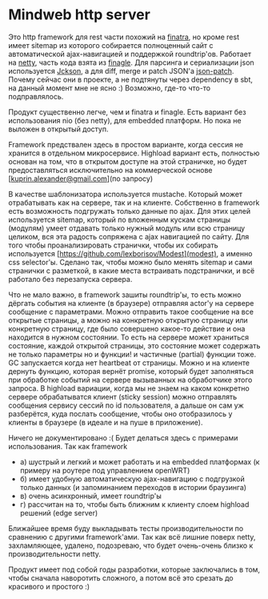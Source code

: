 # Mindweb http server

Это http framework для rest части похожий на [finatra](https://github.com/twitter/finatra), но кроме rest имеет sitemap из которого собирается полноценный сайт с автоматической ajax-навигацией и поддержкой roundtrip'ов. Работает на [netty](https://github.com/netty/netty), часть кода взята из [finagle](https://github.com/twitter/finagle). Для парсинга и сериализации json используется [Jckson](https://github.com/FasterXML/jackson), а для diff, merge и patch JSON'а [json-patch](https://github.com/java-json-tools/json-patch). Почему сейчас они в проекте, а не подтянуты через dependency в sbt, на данный момент мне не ясно :) Возможно, где-то что-то подправлялось.

Продукт существенно легче, чем и finatra и finagle. Есть вариант без использования nio (без netty), для embedded платформ. Но пока не выложен в открытый доступ.

Framework предствален здесь в простом варианте, когда сессия не хранится в отдельном микросервисе. Highload вариант есть, полностью основан на том, что в открытом доступе на этой страничке, но будет предоставляться исключительно на коммерческой основе [kuprin.alexander@gmail.com](по запросу)

В качестве шаблонизатора используется mustache. Который может отрабатывать как на сервере, так и на клиенте. Собственно в framework есть возможность подгружать только данные по ajax.
Для этих целей используется sitemap, который по вложенным кускам страницы (модулям) умеет отдавать только нужный модуль или всю страницу целиком, вся эта радость сопряжена с ajax навигацией по сайту.
Для того чтобы проанализировать странички, чтобы их собирать используется [https://github.com/lexborisov/Modest](modest), а именно css selector'ы. Сделано так, чтобы можно было менять sitemap и сами странички с разметкой, в какие места встраивать подстранички, и всё работало без перезапуска сервера.

Что не мало важно, в framework зашиты roundtrip'ы, то есть можно дёргать события на клиенте (в браузере) отправляя actor'у на сервере сообщение с параметрами. Можно отправить такое сообщение на все открытые страницы, а можно на конкретную открытую страницу или конкретную страницу, где было совершено какое-то действие и она находится в нужном состоянии. То есть на сервере может храниться состояние, каждой открытой страницы, это состояние может содержать не только параметры но и функции! и частичные (partial) функции тоже. GC запускается когда нет heartbeat от страницы. Можно и на клиенте дернуть функцию, которая вернёт promise, который будет заполняться при обработке событий на сервере вызыванных на обработчике этого запроса.
В highload вариации, когда мы не знаем на каком конкретно сервере обрабатыватся клиент (sticky session) можно отправлять сообщения сервису сессий по id пользователя, а дальше он сам уж разберётся, куда послать сообщение, чтобы оно отобразилось у клиенты в браузере (в идеале и на пуше в приложение).

Ничего не документировано :( Будет делаться здесь с примерами использования. Так как framework
* а) шустрый и легкий и может работать и на embedded платформах (к примеру на роутере под управлением openWRT)
* б) имеет удобную автоматическую ajax-навигацию с подгрузкой только данных (и запоминанием переходов в истории браузинга)
* в) очень асинхронный, имеет roundtrip'ы
* г) рассчитан на то, чтобы быть ближним к клиенту слоем highload решений (edge server)

Ближайшее время буду выкладывать тесты производительности по сравнению с другими framework'ами. Так как всё лишние поверх netty, захламляющее, удалено, подозреваю, что будет очень-очень близко к производительности netty.

Продукт имеет под собой годы разработки, которые заключались в том, чтобы сначала наворотить сложного, а потом всё это срезать до красивого и простого :)
